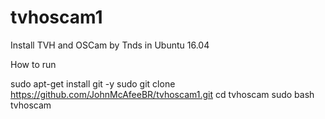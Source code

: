 # tvhoscam1

Install TVH and OSCam by Tnds in Ubuntu 16.04

How to run

sudo apt-get install git -y
sudo git clone https://github.com/JohnMcAfeeBR/tvhoscam1.git
cd tvhoscam
sudo bash tvhoscam
